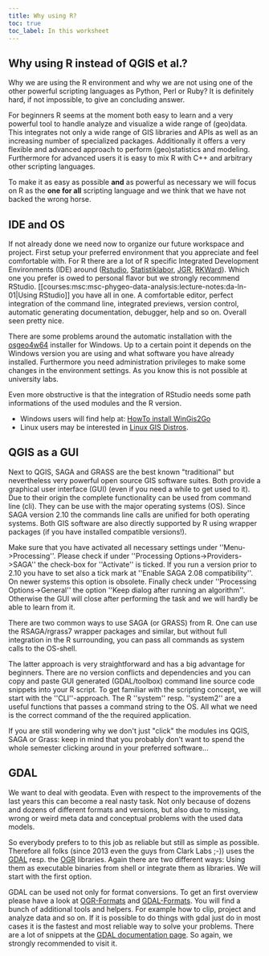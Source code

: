 ```yaml
---
title: Why using R?
toc: true
toc_label: In this worksheet
---
```



## Why using R instead of QGIS et al.?
Why we are using the R environment and why we are not using one of the other powerful scripting languages as Python, Perl or Ruby? It is definitely  hard, if not impossible, to give an concluding answer. 

For beginners R seems at the moment both easy to learn and a very powerful tool to handle analyze and visualize a wide range of (geo)data. This integrates not only a wide range of GIS libraries and APIs as well as an increasing number of specialized packages. Additionally it offers a very flexible and advanced approach to perform (geo)statistics and modeling. Furthermore for advanced users it is easy to mix R with C++ and arbitrary other scripting languages. 

To make it as easy as possible **and** as powerful as necessary we will focus on R as the **one for all** scripting language and we think that we have not backed the wrong horse.

## IDE and OS 
If not already done we need now to organize our future workspace and project. First setup your preferred environment that you appreciate and feel comfortable with. For R there are a lot of R specific Integrated Development Environments (IDE) around ([Rstudio](http://www.rstudio.com/), [Statistiklabor](http://www.statistiklabor.de), [JGR](http://www.rforge.net/JGR), [RKWard](http://rkward.sourceforge.net/wiki/Main_Page/RKWard)). Which one you prefer is owed to personal flavor but we strongly recommend RStudio. [[courses:msc:msc-phygeo-data-analysis:lecture-notes:da-ln-01|Using RStudio]] you have all in one. A comfortable editor, perfect integration of the command line, integrated previews, version control, automatic generating documentation, debugger, help and so on. Overall seen pretty nice. 

There are some problems around the automatic installation with the [osgeo4w64](http://trac.osgeo.org/osgeo4w) installer for Windows. Up to a certain point it depends on the Windows version you are using and what software you have already installed. Furthermore you need administration privileges to make some changes in the environment settings. As you know this is not possible at university labs. 

Even more obstructive is that the integration of RStudio needs some path informations of the used modules and the R version.

  * Windows users will find help at: [HowTo install WinGis2Go](http://giswerk.org/doku.php?id=tutorials:softgis:oswingis2go)
  * Linux users may be interested in [Linux GIS Distros](http://giswerk.org/doku.php?id=tutorials:softgis:xubuntu:intro).



##  QGIS as a GUI

Next to QGIS, SAGA and GRASS are the best known "traditional" but nevertheless very powerful open source GIS software suites. Both provide a graphical user interface (GUI) (even if you need a while to get used to it). Due to their origin the complete functionality can be used from command line (cli). They can be use with the major operating systems (OS). Since SAGA version 2.10  the commands line calls are unified for both operating systems. Both GIS software are also directly supported by R using wrapper packages (if you have installed compatible versions!).  

Make sure that you have activated all necessary settings under ''Menu->Processing''. Please check if under ''Processing Options->Providers->SAGA'' the check-box for ''Activate'' is ticked. If you run a version prior to 2.10 you have to set also a tick mark at ''Enable SAGA 2.08 compatibility''. On newer systems this option is obsolete. Finally check under ''Processing Options→General'' the option ''Keep dialog after running an algorithm''. Otherwise the GUI will close after performing the task and we will hardly be able to learn from it.

There are two common ways to use SAGA (or GRASS) from R. One can use the RSAGA/rgrass7 wrapper packages and similar, but without full integration in the R surrounding, you can pass all commands as system calls to the OS-shell.

The latter approach is very straightforward and has a big advantage for beginners. There are no version conflicts and dependencies and you can copy and paste GUI generated (GDAL/toolbox) command line source code snippets into your R script. To get familiar with the scripting concept, we will start with the ''CLI''-approach. The R ''system'' resp. ''system2'' are a useful functions that passes a command string to the OS. All what we need is the correct command of the the required application.

If you are still wondering why we don't just "click" the modules ins QGIS, SAGA or Grass: keep in mind  that you probably don't want to spend the whole semester clicking around in your preferred software...

## GDAL
  
We want to deal with geodata. Even with respect to the improvements of the last years this can become a real nasty task. Not only because of dozens and dozens of different formats and versions, but also due to missing, wrong or weird meta data and conceptual problems with the used data models.

So everybody prefers to to this job as reliable but still as simple as possible. Therefore all folks (since 2013 even the guys from Clark Labs ;-)) uses the [GDAL](http://www.gdal.org) resp. the [OGR](http://www.gdal.org/ogr) libraries. Again there are two different ways: Using them as executable binaries from shell or integrate them as libraries. We will start with the first option. 

GDAL can be used not only for format conversions. To get an first overview please have a look at   [OGR-Formats](http://www.gdal.org/ogr/ogr_formats.html) and [GDAL-Formats](http://www.gdal.org/formats_list.html). You will find a bunch of additional tools and helpers. For example how to clip, project and analyze data and so on. If it is possible to do things with gdal just do in most cases it is the fastest and most reliable way to solve your problems. There are a lot of snippets at the [GDAL documentation page](http://www.gdal.org/gdal_tutorial.html). So again, we strongly recommended to visit it.

